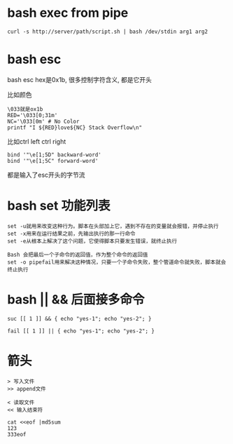 # bash exec from pipe
```
curl -s http://server/path/script.sh | bash /dev/stdin arg1 arg2
```

# bash esc
bash esc hex是0x1b, 很多控制字符含义, 都是它开头

比如颜色
```
\033就是ox1b
RED='\033[0;31m'
NC='\033[0m' # No Color
printf "I ${RED}love${NC} Stack Overflow\n"
```

比如ctrl left ctrl right
```
bind '"\e[1;5D" backward-word' 
bind '"\e[1;5C" forward-word'
```

都是输入了esc开头的字节流

# bash set 功能列表
```
set -u就用来改变这种行为。脚本在头部加上它，遇到不存在的变量就会报错，并停止执行
set -x用来在运行结果之前，先输出执行的那一行命令
set -e从根本上解决了这个问题，它使得脚本只要发生错误，就终止执行

Bash 会把最后一个子命令的返回值，作为整个命令的返回值
set -o pipefail用来解决这种情况，只要一个子命令失败，整个管道命令就失败，脚本就会终止执行
```

# bash || && 后面接多命令

```
suc [[ 1 ]] && { echo "yes-1"; echo "yes-2"; }

fail [[ 1 ]] || { echo "yes-1"; echo "yes-2"; }
```

# 箭头
```
> 写入文件
>> append文件

< 读取文件
<< 输入结束符

cat <<eof |md5sum
123
333eof
```

